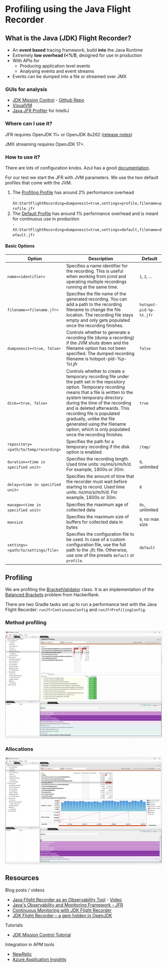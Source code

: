 # Profiling using the Java Flight Recorder

## What is the Java (JDK) Flight Recorder?

* An **event based** tracing framework, build **into** the Java Runtime
* Extremely **low overhead (<%1)**, designed for use in production
* With APIs for
  * Producing application level events
  * Analysing events and event streams
* Events can be dumped into a file or streamed over JMX

### GUIs for analysis

* [JDK Mission Control](https://www.oracle.com/missioncontrol) - [Github Repo](https://github.com/openjdk/jmc)
* [VisualVM](https://visualvm.github.io/)
* [Java JFR Profiler](https://plugins.jetbrains.com/plugin/20937-java-jfr-profiler) for IntelliJ

### Where can I use it?

JFR requires OpenJDK 11+ or OpenJDK 8u262 ([release notes](https://mail.openjdk.org/pipermail/jdk8u-dev/2020-July/012143.html))

JMX streaming requires OpenJDK 17+.

### How to use it?

There are lots of configuration knobs. Azul has a good [documentation](https://docs.azul.com/prime/Java-Flight-Recorder).

For our test we start the JFR with JVM parameters. We use the two default profiles that come with the JVM.

1. The [Profiling Profile](./profile.jfc) has around 2% performance overhead  
   `-XX:StartFlightRecording=dumponexit=true,settings=profile,filename=profile.jfr`
2. The [Default Profile](./default.jfc) has around 1% performance overhead and is meant for continuous use in production  
   `-XX:StartFlightRecording=dumponexit=true,settings=default,filename=default.jfr`

#### Basic Options

| Option                                | Description                                                                                                                                                                                                                                                                                                                                                                                             | Default                 |
|---------------------------------------|---------------------------------------------------------------------------------------------------------------------------------------------------------------------------------------------------------------------------------------------------------------------------------------------------------------------------------------------------------------------------------------------------------|-------------------------|
| `name=<identifier>`                   | Specifies a name identifier for the recording. This is useful when working from jcmd and operating multiple recordings running at the same time.                                                                                                                                                                                                                                                        | `1`, `2`, ...           |
| `filename=<filename.jfr>`             | Specifies the file name of the generated recording. You can add a path to the recording filename to change the file location. The recording file stays empty and only gets populated once the recording finishes.                                                                                                                                                                                       | `hotspot-pid-%p-%t.jfr` |
| `dumponexit=<true, false>`            | Controls whether to generate a recording file (dump a recording) if the JVM shuts down and the filename option has not been specified. The dumped recording filename is hotspot-pid-%p-%t.jfr                                                                                                                                                                                                           | `false`                 |
| `disk=<true, false>`                  | Controls whether to create a temporary recording file under the path set in the repository option. Temporary recording means that a file is written to the system temporary directory during the time of the recording and is deleted afterwards. This recording file is populated gradually, unlike the file generated using the filename option, which is only populated once the recording finishes. | `true`                  |
| `repository=<path/to/temp/recording>` | Specifies the path for a temporary recording if the disk option is enabled.                                                                                                                                                                                                                                                                                                                             | `/tmp/`                 |
| `duration=<time in specified unit>`   | Specifies the recording length. Used time units: ns/ms/s/m/h/d. For example, 1800s or 30m.                                                                                                                                                                                                                                                                                                              | `0`, unlimited          |
| `delay=<time in specified unit>`      | Specifies the amount of time that the recorder must wait before starting to record. Used time units: ns/ms/s/m/h/d. For example, 1800s or 30m.                                                                                                                                                                                                                                                          | `0`                     |
| `maxage=<time in specified unit>`     | Specifies the maximum age of collected data                                                                                                                                                                                                                                                                                                                                                             | `0s`, unlimited         |
| `maxsize`                             | Specifies the maximum size of buffers for collected data in bytes                                                                                                                                                                                                                                                                                                                                       | `0`, no max size        |
| `settings=<path/to/settings/file>`    | Specifies the configuration file to be used. In case of a custom configuration file, use the full path to the .jfc file. Otherwise, use one of the presets `default` or `profile`.                                                                                                                                                                                                                      | `default`               |

## Profiling

We are profiling the [BracketValidator](./src/main/java/erni/example/jfr/brackets/BracketValidator.java) class.
It is an implementation of the [Balanced Brackets](https://www.hackerrank.com/challenges/balanced-brackets/problem)
problem from HackerRank.

There are two Gradle tasks set up to run a performance test with the Java Flight Recorder: `runJfrContinuousConfig` and `runJfrProfilingConfig`. 

### Method profiling

![method profiling](doc/method_profiling.png)

### Allocations

![memory allocations](doc/allocations.png)

## Resources

Blog posts / videos

* [Java Flight Recorder as an Observability Tool](https://www.infoq.com/presentations/jfr-observability/) - [Video](https://www.youtube.com/watch?v=MG6MQLg0zEE)
* [Java's Observability and Monitoring Framework - JFR](https://www.youtube.com/watch?v=XEKkUpPnf4Q)
* [Continuous Monitoring with JDK Flight Recorder](https://www.youtube.com/watch?v=plYESjZ12hM)
* [JDK Flight Recorder – a gem hidden in OpenJDK](https://bell-sw.com/announcements/2020/06/24/Java-Flight-Recorder-a-gem-hidden-in-OpenJDK/)

Tutorials

* [JDK Mission Control Tutorial](https://github.com/thegreystone/jmc-tutorial/)

Integration in APM tools

* [NewRelic](https://docs.newrelic.com/docs/apm/agents/java-agent/features/real-time-profiling-java-using-jfr-metrics/)
* [Azure Application Insights](https://learn.microsoft.com/en-us/azure/azure-monitor/app/java-standalone-profiler)
